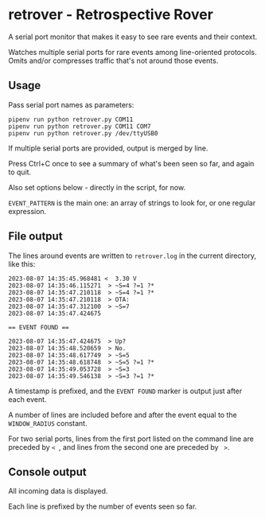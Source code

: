 # retrover - Retrospective Rover
A serial port monitor that makes it easy to see rare events and their context.

Watches multiple serial ports for rare events among line-oriented protocols.
Omits and/or compresses traffic that's not around those events.

## Usage

Pass serial port names as parameters:

```
pipenv run python retrover.py COM11
pipenv run python retrover.py COM11 COM7
pipenv run python retrover.py /dev/ttyUSB0
```

If multiple serial ports are provided, output is merged by line.

Press Ctrl+C once to see a summary of what's been seen so far, and again to quit.

Also set options below - directly in the script, for now.

`EVENT_PATTERN` is the main one: an array of strings to look for, or one regular expression.

## File output

The lines around events are written to `retrover.log` in the current directory, like this:

```
2023-08-07 14:35:45.968481 <  3.30 V
2023-08-07 14:35:46.115271  > ~S=4 ?=1 ?*
2023-08-07 14:35:47.210118  > ~S=4 ?=1 ?*
2023-08-07 14:35:47.210118  > OTA:
2023-08-07 14:35:47.312100  > ~S=7
2023-08-07 14:35:47.424675

== EVENT FOUND ==

2023-08-07 14:35:47.424675  > Up?
2023-08-07 14:35:48.520659  > No.
2023-08-07 14:35:48.617749  > ~S=5
2023-08-07 14:35:48.618748  > ~S=5 ?=1 ?*
2023-08-07 14:35:49.053728  > ~S=3
2023-08-07 14:35:49.546138  > ~S=3 ?=1 ?*
```

A timestamp is prefixed, and the `EVENT FOUND` marker is output just after each event.

A number of lines are included before and after the event equal to the `WINDOW_RADIUS` constant.

For two serial ports, lines from the first port listed on the command line are preceded by `< `,
and lines from the second one are preceded by ` >`. 

## Console output

All incoming data is displayed.

Each line is prefixed by the number of events seen so far.
